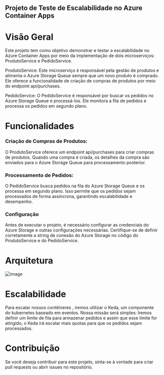 ## Projeto de Teste de Escalabilidade no Azure Container Apps
# Visão Geral
Este projeto tem como objetivo demonstrar e testar a escalabilidade no Azure Container Apps por meio da implementação de dois microserviços: ProdutoService e PedidoService.

ProdutoService: Este microserviço é responsável pela gestão de produtos e alimenta o Azure Storage Queue sempre que um novo produto é comprado. Ele oferece a funcionalidade de criação de compras de produtos por meio do endpoint api/purchases.

PedidoService: O PedidoService é responsável por buscar os pedidos no Azure Storage Queue e processá-los. Ele monitora a fila de pedidos e processa os pedidos em segundo plano.

# Funcionalidades
### Criação de Compras de Produtos:

O ProdutoService oferece um endpoint api/purchases para criar compras de produtos. Quando uma compra é criada, os detalhes da compra são enviados para o Azure Storage Queue para processamento posterior.

### Processamento de Pedidos:

O PedidoService busca pedidos na fila do Azure Storage Queue e os processa em segundo plano. Isso permite que os pedidos sejam processados de forma assíncrona, garantindo escalabilidade e desempenho.

### Configuração
Antes de executar o projeto, é necessário configurar as credenciais do Azure Storage e outras configurações necessárias. Certifique-se de definir corretamente a string de conexão do Azure Storage no código do ProdutoService e do PedidoService.


# Arquitetura
![image](https://github.com/Eubrandao/AzureContainerApps/assets/55800764/911161b2-ce3b-4677-8631-264defcefee4)


# Escalabilidade
Para escalar nossos contêineres , iremos utilizar o Keda, um componente do kubernetes baseado em eventos.
Nossa missão será simples: Iremos definir um limite de fila para armazenar pedidos e assim que esse limite for atingido, o Keda irá escalar mais quotas para que os pedidos sejam processados.

# Contribuição
Se você deseja contribuir para este projeto, sinta-se à vontade para criar pull requests ou abrir issues no repositório.







